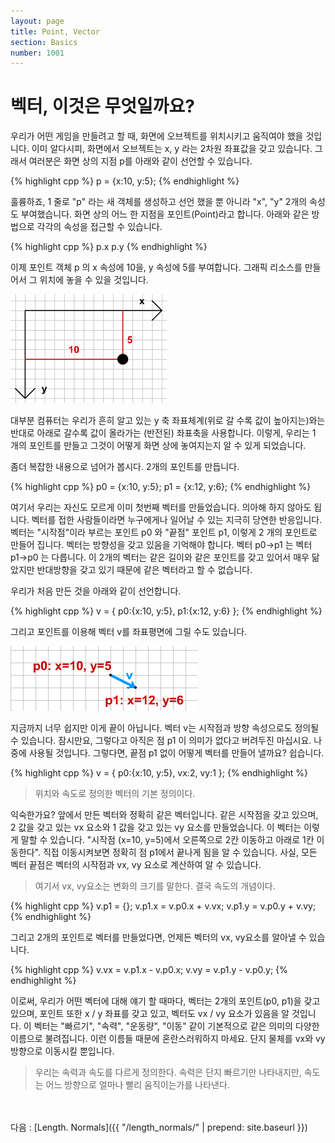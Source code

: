 ```yaml
---
layout: page
title: Point, Vector
section: Basics
number: 1001
---
```


# 벡터, 이것은 무엇일까요?

우리가 어떤 게임을 만들려고 할 때, 화면에 오브젝트를 위치시키고 움직여야 했을 것입니다. 이미 알다시피, 화면에서 오브젝트는 x, y 라는 2차원 좌표값을 갖고 있습니다. 그래서 여러분은 화면 상의 지점 p를 아래와 같이 선언할 수 있습니다.

{% highlight cpp %}
p = {x:10, y:5};
{% endhighlight %}

훌륭하죠, 1 줄로 "p" 라는 새 객체를 생성하고 선언 했을 뿐 아니라 "x", "y" 2개의 속성도 부여했습니다. 화면 상의 어느 한 지점을 포인트(Point)라고 합니다. 아래와 같은 방법으로 각각의 속성을 접근할 수 있습니다.

{% highlight cpp %}
p.x
p.y
{% endhighlight %}

이제 포인트 객체 p 의 x 속성에 10을, y 속성에 5를 부여합니다. 그래픽 리소스를 만들어서 그 위치에 놓을 수 있을 것입니다.

![Alt 좌표 위 포인트](../img/tut01_1.gif)

대부분 컴퓨터는 우리가 흔히 알고 있는 y 축 좌표체계(위로 갈 수록 값이 높아지는)와는 반대로 아래로 갈수록 값이 올라가는 (반전된) 좌표축을 사용합니다.
이렇게, 우리는 1 개의 포인트를 만들고 그것이 어떻게 화면 상에 놓여지는지 알 수 있게 되었습니다. 

좀더 복잡한 내용으로 넘어가 봅시다. 2개의 포인트를 만듭니다.

{% highlight cpp %}
p0 = {x:10, y:5};
p1 = {x:12, y:6};
{% endhighlight %}

여기서 우리는 자신도 모르게 이미 첫번째 벡터를 만들었습니다. 의아해 하지 않아도 됩니다. 벡터를 접한 사람들이라면 누구에게나 일어날 수 있는 지극히 당연한 반응입니다. 벡터는 "시작점"이라 부르는 포인트 p0 와 "끝점" 포인트 p1, 이렇게 2 개의 포인트로 만들어 집니다. 벡터는 방향성을 갖고 있음을 기억해야 합니다. 벡터 p0→p1 는 벡터 p1→p0 는 다릅니다. 이 2개의 벡터는 같은 길이와 같은 포인트를 갖고 있어서 매우 닮았지만 반대방향을 갖고 있기 때문에 같은 벡터라고 할 수 없습니다. 

우리가 처음 만든 것을 아래와 같이 선언합니다.

{% highlight cpp %}
v = {
    p0:{x:10, y:5},
    p1:{x:12, y:6}
};
{% endhighlight %}

그리고 포인트를 이용해 벡터 v를 좌표평면에 그릴 수도 있습니다.

![Alt 2개의 포인트로 만든 벡터](../img/tut01_2.gif)

지금까지 너무 쉽지만 이게 끝이 아닙니다. 벡터 v는 시작점과 방향 속성으로도 정의될 수 있습니다. 잠시만요, 그렇다고 아직은 점 p1 이 의미가 없다고 버려두진 마십시요. 나중에 사용될 것입니다. 그렇다면, 끝점 p1 없이 어떻게 벡터를 만들어 낼까요? 쉽습니다.

{% highlight cpp %}
v = {
    p0:{x:10, y:5},
    vx:2,
    vy:1
};
{% endhighlight %}

>위치와 속도로 정의한 벡터의 기본 정의이다.

익숙한가요? 앞에서 만든 벡터와 정확히 같은 벡터입니다. 같은 시작점을 갖고 있으며, 2 값을 갖고 있는 vx 요소와 1 값을 갖고 있는 vy 요소를 만들었습니다. 이 벡터는 이렇게 말할 수 있습니다. "시작점 (x=10, y=5)에서 오른쪽으로 2칸 이동하고 아래로 1칸 이동한다". 직접 이동시켜보면 정확히 점 p1에서 끝나게 됨을 알 수 있습니다. 사실, 모든 벡터 끝점은 벡터의 시작점과 vx, vy 요소로 계산하여 알 수 있습니다.

>여기서 vx, vy요소는 변화의 크기를 말한다. 결국 속도의 개념이다. 

{% highlight cpp %}
v.p1 = {};
v.p1.x = v.p0.x + v.vx;
v.p1.y = v.p0.y + v.vy;
{% endhighlight %}

그리고 2개의 포인트로 벡터를 만들었다면, 언제든 벡터의 vx, vy요소를 알아낼 수 있습니다.

{% highlight cpp %}
v.vx = v.p1.x - v.p0.x;
v.vy = v.p1.y - v.p0.y;
{% endhighlight %}

이로써, 우리가 어떤 벡터에 대해 얘기 할 때마다, 벡터는 2개의 포인트(p0, p1)을 갖고 있으며, 포인트 또한 x / y 좌표를 갖고 있고, 벡터도 vx / vy 요소가 있음을 알 것입니다.
이 벡터는 "빠르기", "속력", "운동량", "이동" 같이 기본적으로 같은 의미의 다양한 이름으로 불려집니다. 이런 이름들 때문에 혼란스러워하지 마세요. 단지 물체를 vx와 vy 방향으로 이동시킬 뿐입니다.

>우리는 속력과 속도를 다르게 정의한다. 속력은 단지 빠르기만 나타내지만, 속도는 어느 방향으로 얼마나 빨리 움직이는가를 나타낸다.

<br>
<br>
다음 : [Length. Normals]({{ "/length_normals/" | prepend: site.baseurl }})


